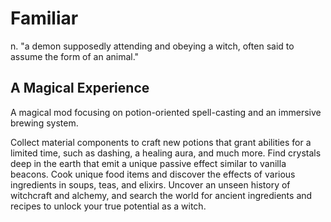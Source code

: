 # Familiar

n. "a demon supposedly attending and obeying a witch, often said to assume the form of an animal."

## A Magical Experience

A magical mod focusing on potion-oriented spell-casting and an immersive brewing system.

Collect material components to craft new potions that grant abilities for a limited time, such as dashing, a healing aura, and much more.
Find crystals deep in the earth that emit a unique passive effect similar to vanilla beacons.
Cook unique food items and discover the effects of various ingredients in soups, teas, and elixirs.
Uncover an unseen history of witchcraft and alchemy, and search the world for ancient ingredients and recipes to unlock your true potential as a witch.
